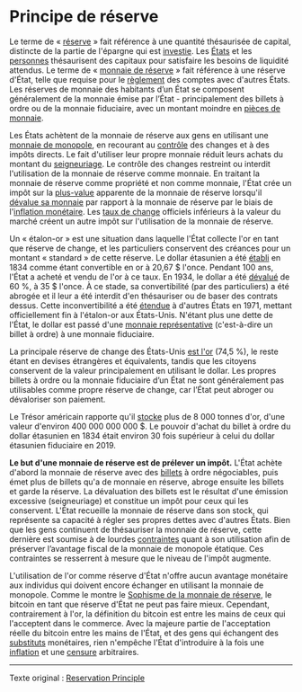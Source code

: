 Principe de réserve
===================

Le terme de « [réserve](ch098-reserve-definition.md) » fait référence à une quantité thésaurisée de capital, distincte de la partie de l'épargne qui est [investie](ch101-glossary.md#prêter). Les [États](ch101-glossary.md#état) et les [personnes](ch101-glossary.md#personne) thésaurisent des capitaux pour satisfaire les besoins de liquidité attendus. Le terme de « [monnaie de réserve](https://fr.wikipedia.org/wiki/Monnaie_de_r%C3%A9serve) » fait référence à une réserve d'État, telle que requise pour le [règlement](https://fr.wikipedia.org/wiki/%C3%89change,_compensation_et_r%C3%A8glement) des comptes avec d'autres États. Les réserves de monnaie des habitants d’un État se composent généralement de la monnaie émise par l’État - principalement des billets à ordre ou de la monnaie fiduciaire, avec un montant moindre en [pièces de monnaie](https://www.wikiberal.org/wiki/Monnaie-marchandise).

Les États achètent de la monnaie de réserve aux gens en utilisant une [monnaie de monopole](ch005-money-taxonomy.md), en recourant au [contrôle](https://fr.wikipedia.org/wiki/Contr%C3%B4le_des_changes) des changes et à des impôts directs. Le fait d'utiliser leur propre monnaie réduit leurs achats du montant du [seigneuriage](https://fr.wikipedia.org/wiki/Seigneuriage). Le contrôle des changes restreint ou interdit l'utilisation de la monnaie de réserve comme monnaie. En traitant la monnaie de réserve comme propriété et non comme monnaie, l'État crée un impôt sur la [plus-value](https://bofip.impots.gouv.fr/bofip/4151-PGP.html/identifiant=BOI-RPPM-PVBMC-20-10-20181231#Assiette_et_taux_de_la_taxe_14) apparente de la monnaie de réserve lorsqu'il [dévalue sa monnaie](https://fr.wikipedia.org/wiki/Inflation) par rapport à la monnaie de réserve par le biais de l'[inflation monétaire](https://fr.wikipedia.org/wiki/Cr%C3%A9ation_mon%C3%A9taire). Les [taux de change](https://fr.wikipedia.org/wiki/Taux_de_change) officiels inférieurs à la valeur du marché créent un autre impôt sur l'utilisation de la monnaie de réserve.

Un « étalon-or » est une situation dans laquelle l'État collecte l'or en tant que réserve de change, et les particuliers conservent des créances pour un montant « standard » de cette réserve. Le dollar étasunien a été [établi](https://fr.wikipedia.org/wiki/Coinage_Act_of_1834) en 1834 comme étant convertible en or à 20,67 $ l'once. Pendant 100 ans, l'État a acheté et vendu de l'or à ce taux. En 1934, le dollar a été [dévalué](https://fr.wikipedia.org/wiki/Gold_Reserve_Act) de 60 %, à 35 $ l'once. À ce stade, sa convertibilité (par des particuliers) a été abrogée et il leur a été interdit d'en thésauriser ou de baser des contrats dessus. Cette inconvertibilité a été [étendue](https://en.wikipedia.org/wiki/Nixon_shock) à d'autres États en 1971, mettant officiellement fin à l'étalon-or aux États-Unis. N'étant plus une dette de l'État, le dollar est passé d'une [monnaie représentative](https://en.wikipedia.org/wiki/Representative_money) (c'est-à-dire un billet à ordre) à une monnaie fiduciaire.

La principale réserve de change des États-Unis [est l'or](https://fr.wikipedia.org/wiki/R%C3%A9serve_d%27or) (74,5 %), le reste étant en devises étrangères et équivalents, tandis que les citoyens conservent de la valeur principalement en utilisant le dollar. Les propres billets à ordre ou la monnaie fiduciaire d’un État ne sont généralement pas utilisables comme propre réserve de change, car l’État peut abroger ou dévaloriser son paiement.

Le Trésor américain rapporte qu'il [stocke](https://home.treasury.gov/data/us-international-reserve-position/04162021) plus de 8 000 tonnes d'or, d'une valeur d'environ 400 000 000 000 $. Le pouvoir d'achat du billet à ordre du dollar étasunien en 1834 était environ 30 fois supérieur à celui du dollar étasunien fiduciaire en 2019.

**Le but d'une monnaie de réserve est de prélever un impôt.** L'État achète d'abord la monnaie de réserve avec des [billets](https://fr.wikipedia.org/wiki/Effet_de_commerce#Billet_%C3%A0_ordre) à ordre négociables, puis émet plus de billets qu'a de monnaie en réserve, abroge ensuite les billets et garde la réserve. La dévaluation des billets est le résultat d'une émission excessive (seigneuriage) et constitue un impôt pour ceux qui les conservent. L'État recueille la monnaie de réserve dans son stock, qui représente sa capacité à régler ses propres dettes avec d'autres États. Bien que les gens continuent de thésauriser la monnaie de réserve, cette dernière est soumise à de lourdes [contraintes](https://www.reuters.com/article/us-venezuela-economy/venezuela-loosens-currency-exchange-controls-to-allow-forex-trading-idUSKCN1SD2NC) quant à son utilisation afin de préserver l’avantage fiscal de la monnaie de monopole étatique. Ces contraintes se resserrent à mesure que le niveau de l'impôt augmente.

L'utilisation de l'or comme réserve d'État n'offre aucun avantage monétaire aux individus qui doivent encore échanger en utilisant la monnaie de monopole. Comme le montre le [Sophisme de la monnaie de réserve](ch077-reserve-currency-fallacy.md), le bitcoin en tant que réserve d'État ne peut pas faire mieux. Cependant, contrairement à l'or, la définition du bitcoin est entre les mains de ceux qui l'acceptent dans le commerce. Avec la majeure partie de l'acceptation réelle du bitcoin entre les mains de l'État, et des gens qui échangent des [substituts](https://www.wikiberal.org/wiki/Support_mon%C3%A9taire#Substitut_mon.C3.A9taire) monétaires, rien n'empêche l'État d'introduire à la fois une [inflation](ch101-glossary.md#inflation) et une [censure](ch101-glossary.md#censure) arbitraires.

---

Texte original : [Reservation Principle](https://github.com/libbitcoin/libbitcoin-system/wiki/Reservation-Principle)


